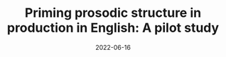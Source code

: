 ---
title: "Priming prosodic structure in production in English: A pilot study"
collection: talks
type: "invited"
permalink: /talks/2022-06-16-bevivino-Labex-2022
date: 2022-06-16
location: "Paris, France"

citation: '<strong>Bevivino, D</strong>., Turco, G., &amp; Hemforth, B. (2022, June 16). Priming prosodic structure in production in English: A pilot study. <em>Laboratory of Excellence &quot;Empirical Foundations of Linguistics&quot; (LabEx EFL) Annual Symposium</em>. Paris, France.'
category: invited
---